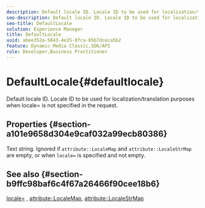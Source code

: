 ```yaml
---
description: Default locale ID. Locale ID to be used for localization/translation purposes when locale= is not specified in the request.
seo-description: Default locale ID. Locale ID to be used for localization/translation purposes when locale= is not specified in the request.
seo-title: DefaultLocale
solution: Experience Manager
title: DefaultLocale
uuid: abee352a-5843-4e25-8fca-05b7dceca5b2
feature: Dynamic Media Classic,SDK/API
role: Developer,Business Practitioner
---
```


# DefaultLocale{#defaultlocale}

Default locale ID. Locale ID to be used for localization/translation purposes when locale= is not specified in the request.

## Properties {#section-a101e9658d304e9caf032a99ecb80386}

Text string. Ignored if `attribute::LocaleMap` and `attribute::LocaleStrMap` are empty, or when `locale=` is specified and not empty.

## See also {#section-b9ffc98baf6c4f67a26466f90cee18b6}

[locale=](../../../../../is-api/http-ref/image-serving-api-ref/c-http-protocol-reference/c-command-reference/r-locale.md#reference-8a846b2fbc004a12821b956ed3b25cfb) , [attribute::LocaleMap](../../../../../is-api/image-catalog/image-serving-api-ref/c-image-catalog-reference/c-attributes-reference/r-localemap.md#reference-49bbf598f8ea47c3a563755cef306318), [attribute::LocaleStrMap](../../../../../is-api/image-catalog/image-serving-api-ref/c-image-catalog-reference/c-attributes-reference/r-localestrmap.md#reference-98c42070a4bc4baf92537132be2b5b1e)  
